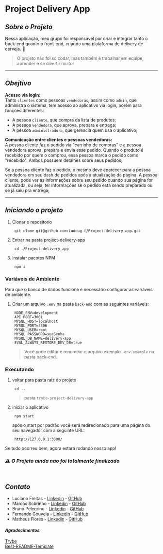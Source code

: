 # Project Delivery App

## *Sobre o Projeto*
Nessa aplicação, meu grupo foi responsável por criar e integrar tanto o back-end quanto o front-end, criando uma plataforma de delivery de cerveja. 🍻

> O projeto não foi só codar, mas também é trabalhar em equipe, aprender e se divertir muito!
---
## *Obejtivo*

**Acesso via login:** <br>
Tanto `clientes` como pessoas `vendedoras`, assim como `admin`, que administra o sistema, tem acesso ao aplicativo via login, porém para funções diferentes:

   * A pessoa `cliente`, que compra da lista de produtos;
   * A pessoa `vendedora`, que aprova, prepara e entrega;
   * A pessoa `administradora`, que gerencia quem usa o aplicativo;

**Comunicação entre clientes e pessoas vendedoras:** <br>
A pessoa cliente faz o pedido via "carrinho de compras" e a pessoa vendedora aprova, prepara e envia esse pedido. Quando o produto é recebido por quem o comprou, essa pessoa marca o pedido como "recebido". Ambos possuem detalhes sobre seus pedidos;

Se a pessoa cliente faz o pedido, o mesmo deve aparecer para a pessoa vendedora em seu dash de pedidos após a atualização da página. A pessoa cliente, pode ver as informações sobre seu pedido quando sua página for atualizada, ou seja, ter informações se o pedido está sendo preparado ou se já saiu pra entrega;

---
## *Iniciando o projeto*

1. Clonar o repositorio

        git clone git@github.com:Ludoug-f/Project-delivery-app.git

2. Entrar na pasta project-delivery-app
  
        cd ./Project-delivery-app
    
3. Instalar pacotes NPM
  
        npm i

### Variáveis de Ambiente

Para que o banco de dados funcione é necessário configurar as variáveis de ambiente.

1. Criar um arquivo `.env` na pasta `back-end` com as seguintes variáveis:

        NODE_ENV=development
        API_PORT=3001
        MYSQL_HOST=localhost
        MYSQL_PORT=3306
        MYSQL_USER=root
        MYSQL_PASSWORD=suaSenha
        MYSQL_DB_NAME=delivery-app
        EVAL_ALWAYS_RESTORE_DEV_DB=true

    > Você pode editar e renomear o arquivo exemplo `.env.example` na pasta back-end.

### Executando
  
1. voltar para pasta raiz do projeto
  
        cd ..
  
    > pasta `trybe-project-delivery-app`

2. iniciar o aplicativo
    
        npm start

   após o start por padrão você será redirecionado para uma página do seu navegador com a seguinte URL:

        http://127.0.0.1:3000/

Se tudo ocorreu bem, agora estará rodando nosso app!

### *⚠️ O Projeto ainda nao foi totalmente finalizado*
<br>

## *Contato*

* Luciano Freitas - [Linkedin](https://www.linkedin.com/in/luciano-f/) - [GitHub](https://github.com/Ludoug-f)
* Marcos Sobrinho - [Linkedin](https://www.linkedin.com/in/marcosvdss) - [GitHub](https://github.com/marcovdss)
* Bruno Pelegrino - [Linkedin](https://www.linkedin.com/in/bruno-pelegrino) - [GitHub](https://github.com/BrunoPelegrino)
* Fernando Gouveia - [Linkedin](https://www.linkedin.com/in/fernando-gouveia-562218a2/) - [GitHub](https://github.com/FernandoGouveia92)
* Matheus Flores - [Linkedin](https://www.linkedin.com/in/matheus-oaf/) - [GitHub](https://github.com/MathssF)

#### *Agradecimentos*

[Trybe](https://www.betrybe.com/)<br>
[Best-README-Template](https://github.com/othneildrew/Best-README-Template)